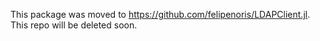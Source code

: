
This package was moved to https://github.com/felipenoris/LDAPClient.jl. This repo will be deleted soon.
